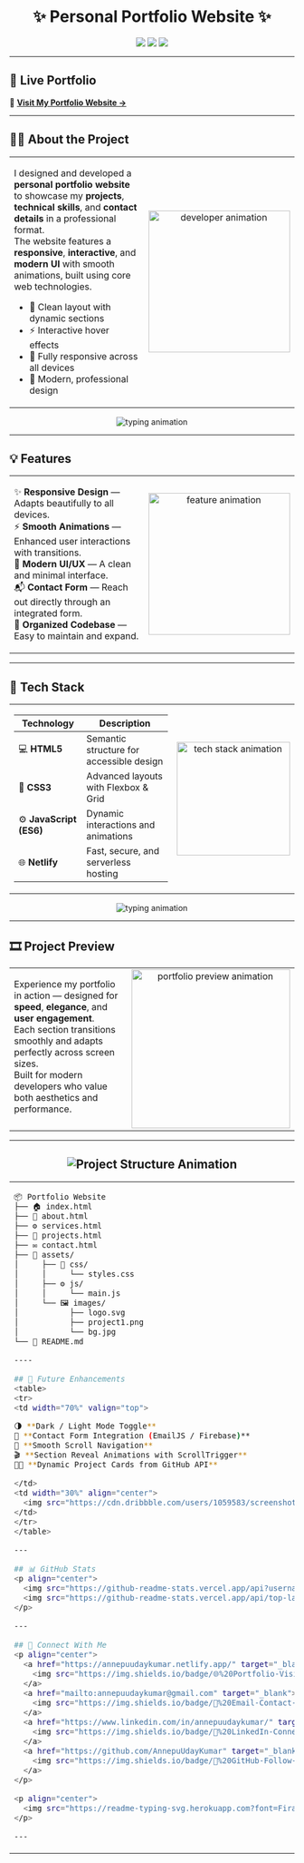 <h1 align="center">✨ Personal Portfolio Website ✨</h1>

<p align="center">
  <img src="https://img.shields.io/badge/Status-Live-brightgreen?style=for-the-badge&logo=vercel&logoColor=white" />
  <img src="https://img.shields.io/badge/Frontend-HTML5%20%7C%20CSS3%20%7C%20JavaScript-blue?style=for-the-badge&logo=codepen" />
  <img src="https://img.shields.io/badge/Hosted%20on-Netlify-blueviolet?style=for-the-badge&logo=netlify&logoColor=white" />
</p>

---

## 🚀 Live Portfolio  
🔗 **[Visit My Portfolio Website →](https://annepuudaykumar.netlify.app/)**  

---

## 🧑‍💻 About the Project  
<table>
<tr>
<td width="70%" valign="top">

I designed and developed a **personal portfolio website** to showcase my **projects**, **technical skills**, and **contact details** in a professional format.  
The website features a **responsive**, **interactive**, and **modern UI** with smooth animations, built using core web technologies.  

- 🌟 Clean layout with dynamic sections  
- ⚡ Interactive hover effects  
- 📱 Fully responsive across all devices  
- 🎯 Modern, professional design  

</td>
<td width="30%" align="center">
  <img src="https://cdn.dribbble.com/users/1162077/screenshots/3848914/programmer.gif" width="250px" alt="developer animation"/>
</td>
</tr>
</table>

<p align="center">
  <img src="https://readme-typing-svg.herokuapp.com?font=Fira+Code&size=18&pause=800&color=00FFA3&center=true&vCenter=true&width=600&lines=💻+Beautifully+Responsive+|+Interactive+|+Modern+Portfolio!" alt="typing animation"/>
</p>

---

## 💡 Features  
<table>
<tr>
<td width="70%" valign="top">

✨ **Responsive Design** — Adapts beautifully to all devices.  
⚡ **Smooth Animations** — Enhanced user interactions with transitions.  
🎨 **Modern UI/UX** — A clean and minimal interface.  
📬 **Contact Form** — Reach out directly through an integrated form.  
🧱 **Organized Codebase** — Easy to maintain and expand.  

</td>
<td width="30%" align="center">
  <img src="https://cdn.dribbble.com/users/1059583/screenshots/4171367/coding-freak.gif" width="250px" alt="feature animation"/>
</td>
</tr>
</table>

---

## 🧩 Tech Stack  
<table>
<tr>
<td width="70%" valign="top">

| Technology | Description |
|-------------|-------------|
| 💻 **HTML5** | Semantic structure for accessible design |
| 🎨 **CSS3** | Advanced layouts with Flexbox & Grid |
| ⚙️ **JavaScript (ES6)** | Dynamic interactions and animations |
| 🌐 **Netlify** | Fast, secure, and serverless hosting |

</td>
<td width="30%" align="center">
  <img src="https://github.com/0xAbdulKhalid/0xAbdulKhalid/raw/main/assets/icons8-terminal.gif" width="200px" alt="tech stack animation"/>
</td>
</tr>
</table>

<p align="center">
  <img src="https://readme-typing-svg.herokuapp.com?font=Fira+Code&size=18&pause=800&color=00FFA3&center=true&vCenter=true&width=600&lines=🧠+Clean+Structure+|+Scalable+Design+|+Future+Ready!" alt="typing animation"/>
</p>

---

## 🎞️ Project Preview  
<table>
<tr>
<td width="70%" valign="top">

Experience my portfolio in action — designed for **speed**, **elegance**, and **user engagement**.  
Each section transitions smoothly and adapts perfectly across screen sizes.  
Built for modern developers who value both aesthetics and performance.  

</td>
<td width="30%" align="center">
  <img src="https://user-images.githubusercontent.com/74038190/216653204-1b9d4485-3c17-4570-bc03-21844d95b4e4.gif" width="280px" alt="portfolio preview animation"/>
</td>
</tr>
</table>

---

<h2 align="center">
  <img src="https://readme-typing-svg.herokuapp.com?font=Fira+Code&size=28&duration=2000&pause=500&color=00FFA3&center=true&vCenter=true&width=500&lines=📂+Project+Structure+📂" alt="Project Structure Animation"/>
</h2>

<table>
  <tr>
    <td width="70%" valign="top">

```bash
📦 Portfolio Website
├── 🏠 index.html
├── 📖 about.html
├── ⚙️ services.html
├── 💼 projects.html
├── ✉️ contact.html
├── 📁 assets/
│     ├── 🎨 css/
│     │     └── styles.css
│     ├── ⚙️ js/
│     │     └── main.js
│     └── 🖼️ images/
│           ├── logo.svg
│           ├── project1.png
│           └── bg.jpg
└── 📜 README.md

----

## 🧠 Future Enhancements  
<table>
<tr>
<td width="70%" valign="top">

🌗 **Dark / Light Mode Toggle**  
💬 **Contact Form Integration (EmailJS / Firebase)**  
🧭 **Smooth Scroll Navigation**  
🎬 **Section Reveal Animations with ScrollTrigger**  
🧑‍💼 **Dynamic Project Cards from GitHub API**

</td>
<td width="30%" align="center">
  <img src="https://cdn.dribbble.com/users/1059583/screenshots/4171367/coding-freak.gif" width="250px" alt="future features animation"/>
</td>
</tr>
</table>

---

## 📊 GitHub Stats  
<p align="center">
  <img src="https://github-readme-stats.vercel.app/api?username=AnnepuUdayKumar&show_icons=true&theme=tokyonight" height="165" />
  <img src="https://github-readme-stats.vercel.app/api/top-langs/?username=AnnepuUdayKumar&layout=compact&theme=tokyonight" height="165" />
</p>

---

## 💌 Connect With Me  
<p align="center">
  <a href="https://annepuudaykumar.netlify.app/" target="_blank">
    <img src="https://img.shields.io/badge/🌐%20Portfolio-Visit-blue?style=for-the-badge&logo=google-chrome" alt="Portfolio"/>
  </a>
  <a href="mailto:annepuudaykumar@gmail.com" target="_blank">
    <img src="https://img.shields.io/badge/📧%20Email-Contact-red?style=for-the-badge&logo=gmail" alt="Email"/>
  </a>
  <a href="https://www.linkedin.com/in/annepuudaykumar/" target="_blank">
    <img src="https://img.shields.io/badge/💼%20LinkedIn-Connect-blue?style=for-the-badge&logo=linkedin" alt="LinkedIn"/>
  </a>
  <a href="https://github.com/AnnepuUdayKumar" target="_blank">
    <img src="https://img.shields.io/badge/🐙%20GitHub-Follow-black?style=for-the-badge&logo=github" alt="GitHub"/>
  </a>
</p>

<p align="center">
  <img src="https://readme-typing-svg.herokuapp.com?font=Fira+Code&size=22&duration=3000&pause=1000&color=F75C7E&center=true&vCenter=true&width=600&lines=Made+with+❤️+by+Annepu+UdayKumar;Thanks+for+visiting+my+portfolio!;Let's+connect+and+build+something+awesome!" />
</p>

---
